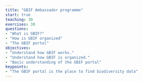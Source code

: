 ```yaml
---
title: "GBIF Ambassador programme"
start: true
teaching: 30
exercises: 30
questions:
- "What is GBIF?"
- "How is GBIF organized"
- "The GBIF portal"
objectives:
- "Understand how GBIF works."
- "Understand how GBIF is organized."
- "Basic understanding of the GBIF portal"
keypoints:
- "The GBIF portal is the place to find biodiversity data"
---
```

